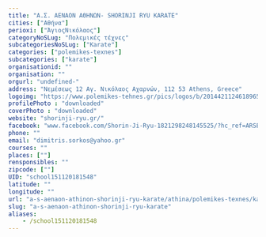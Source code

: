 ```yaml
---
title: "Α.Σ. ΑΕΝΑΟΝ ΑΘΗΝΩΝ- SHORINJI RYU KARATE"
cities: ["Αθήνα"]
perioxi: ["ΆγιοςΝικόλαος"]
categoryNoSLug: "Πολεμικές τέχνες"
subcategoriesNoSLug: ["Karate"]
categories: ["polemikes-texnes"]
subcategories: ["karate"]
organisationid: ""
organisation: ""
orgurl: "undefined-"
address: "Νεμέσεως 12 Αγ. Νικόλαος Αχαρνών, 112 53 Athens, Greece"
logoimg: "https://www.polemikes-tehnes.gr/pics/logos/b/2014421124618965.jpg"
profilePhoto : "downloaded"
coverPhoto : "downloaded"
website: "shorinji-ryu.gr/"
facebook: "www.facebook.com/Shorin-Ji-Ryu-1821298248145525/?hc_ref=ARSE6mI7mI_WQkVRDmjxvHmt7y_JK34UD_Lj3iqO7Hi8Unzr7MJuXjQsrxCz4hhnWLQ&amp;fref=nf&amp;"
phone: ""
email: "dimitris.sorkos@yahoo.gr"
courses: ""
places: [""]
rensponsibles: ""
zipcode: [""]
UID: "school151120181548"
latitude: ""
longitude: ""
url: "a-s-aenaon-athinon-shorinji-ryu-karate/athina/polemikes-texnes/karate"
slug: "a-s-aenaon-athinon-shorinji-ryu-karate"
aliases:
    - /school151120181548
---
```





